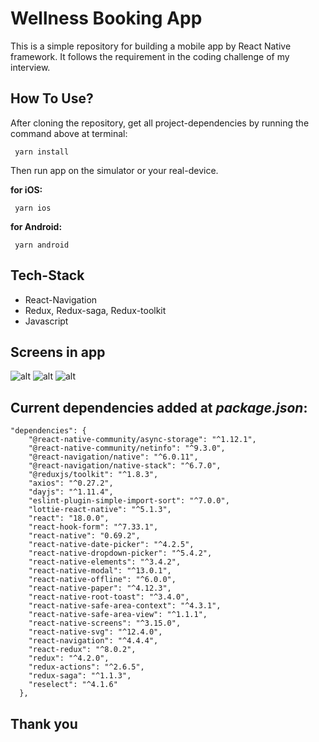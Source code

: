 # Wellness Booking App

This is a simple repository for building a mobile app by React Native framework. It follows the requirement in the coding challenge of my interview.

## How To Use?

After cloning the repository, get all project-dependencies by running the command above at terminal:
```
 yarn install
```
Then run app on the simulator or your real-device.



**for iOS:**
```
 yarn ios
```
**for Android:**
```
 yarn android
```

## Tech-Stack
- React-Navigation
- Redux, Redux-saga, Redux-toolkit
- Javascript

## Screens in app

![alt](https://i.ibb.co/MCf7YMk/signin.png)
![alt](https://i.ibb.co/P6LTr8Y/create.png)
![alt](https://i.ibb.co/3yb7m86/homescreen.png)


## Current dependencies added at *package.json*:

```
"dependencies": {
    "@react-native-community/async-storage": "^1.12.1",
    "@react-native-community/netinfo": "^9.3.0",
    "@react-navigation/native": "^6.0.11",
    "@react-navigation/native-stack": "^6.7.0",
    "@reduxjs/toolkit": "^1.8.3",
    "axios": "^0.27.2",
    "dayjs": "^1.11.4",
    "eslint-plugin-simple-import-sort": "^7.0.0",
    "lottie-react-native": "^5.1.3",
    "react": "18.0.0",
    "react-hook-form": "^7.33.1",
    "react-native": "0.69.2",
    "react-native-date-picker": "^4.2.5",
    "react-native-dropdown-picker": "^5.4.2",
    "react-native-elements": "^3.4.2",
    "react-native-modal": "^13.0.1",
    "react-native-offline": "^6.0.0",
    "react-native-paper": "^4.12.3",
    "react-native-root-toast": "^3.4.0",
    "react-native-safe-area-context": "^4.3.1",
    "react-native-safe-area-view": "^1.1.1",
    "react-native-screens": "^3.15.0",
    "react-native-svg": "^12.4.0",
    "react-navigation": "^4.4.4",
    "react-redux": "^8.0.2",
    "redux": "^4.2.0",
    "redux-actions": "^2.6.5",
    "redux-saga": "^1.1.3",
    "reselect": "^4.1.6"
  },

```
## Thank you
